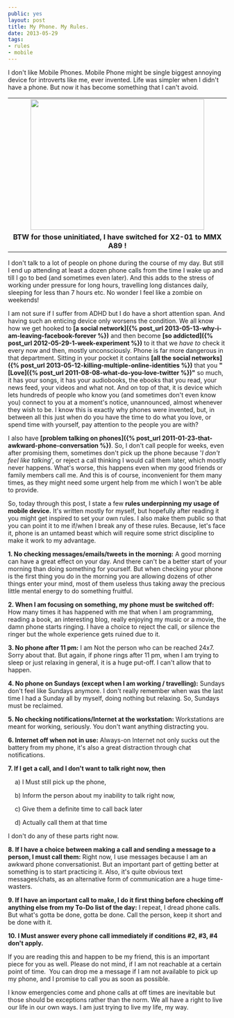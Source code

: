 ```yaml
---
public: yes
layout: post
title: My Phone. My Rules.
date: 2013-05-29
tags: 
- rules 
- mobile
---
```


I don't like Mobile Phones. Mobile Phone might be single biggest annoying device for introverts like me, ever invented. Life was simpler when I didn't have a phone. But now it has become something that I can't avoid. 

<table align="center" cellpadding="0" cellspacing="0" class="tr-caption-container" style="margin-left: auto; margin-right: auto; text-align: center;"><tbody><tr><td style="text-align: center;"><a href="http://2.bp.blogspot.com/-dnskKLMWg_U/UaVzTD2GbLI/AAAAAAAABmY/q8HbeDovSz8/s1600/This+pic+is+pretty+coo+I+would+say,+w+r+t+backgrou.jpg" imageanchor="1" style="margin-left: auto; margin-right: auto;"><img border="0" height="300" src="http://2.bp.blogspot.com/-dnskKLMWg_U/UaVzTD2GbLI/AAAAAAAABmY/q8HbeDovSz8/s400/This+pic+is+pretty+coo+I+would+say,+w+r+t+backgrou.jpg" width="400"></a></td></tr><tr><td class="tr-caption" style="text-align: center;"><b>BTW for those uninitiated, I have switched for X2-01 to MMX A89 !</b></td></tr></tbody></table>

I don't talk to a lot of people on phone during the course of my day. But still I end up attending at least a dozen phone calls from the time I wake up and till I go to bed (and sometimes even later). And this adds to the stress of working under pressure for long hours, travelling long distances daily, sleeping for less than 7 hours etc. No wonder I feel like a zombie on weekends!

I am not sure if I suffer from ADHD but I do have a short attention span. And having such an enticing device only worsens the condition. We all know how we get hooked to **[a social network]({% post_url 2013-05-13-why-i-am-leaving-facebook-forever %})** and then become **[so addicted]({% post_url 2012-05-29-1-week-experiment %})** to it that we _have to_ check it every now and then, mostly unconsciously. Phone is far more dangerous in that department. Sitting in your pocket it contains **[all the social networks]({% post_url 2013-05-12-killing-multiple-online-identities %})** that you **"[Love]({% post_url 2011-08-08-what-do-you-love-twitter %})"** so much, it has your songs, it has your audiobooks, the ebooks that you read, your news feed, your videos and what not. And on top of that, it is device which lets hundreds of people who know you (and sometimes don't even know you) connect to you at a moment's notice, unannounced, almost whenever they wish to be. I know this is exactly why phones were invented, but, in between all this just when do you have the time to do what you love, or spend time with yourself, pay attention to the people you are with?

I also have **[problem talking on phones]({% post_url 2011-01-23-that-awkward-phone-conversation %})**. So, I don't call people for weeks, even after promising them, sometimes don't pick up the phone because '_I don't feel like talking_', or reject a call thinking I would call them later, which mostly never happens. What's worse, this happens even when my good friends or family members call me. And this is of course, inconvenient for them many times, as they might need some urgent help from me which I won't be able to provide. 

So, today through this post, I state a few **rules underpinning my usage of mobile device.** It's written mostly for myself, but hopefully after reading it you might get inspired to set your own rules. I also make them public so that you can point it to me if/when I break any of these rules. Because, let's face it, phone is an untamed beast which will require some strict discipline to make it work to my advantage.

**1. No checking messages/emails/tweets in the morning:** A good morning can have a great effect on your day. And there can't be a better start of your morning than doing something for yourself. But when checking your phone is the first thing you do in the morning you are allowing dozens of other things enter your mind, most of them useless thus taking away the precious little mental energy to do something fruitful.

**2. When I am focusing on something, my phone must be switched off:** How many times it has happened with me that when I am programming, reading a book, an interesting blog, really enjoying my music or a movie, the damn phone starts ringing. I have a choice to reject the call, or silence the ringer but the whole experience gets ruined due to it. 

**3. No phone after 11 pm:** I am Not the person who can be reached 24x7. Sorry about that. But again, if phone rings after 11 pm, when I am trying to sleep or just relaxing in general, it is a huge put-off. I can't allow that to happen.

**4. No phone on Sundays (except when I am working / travelling):** Sundays don't feel like Sundays anymore. I don't really remember when was the last time I had a Sunday all by myself, doing nothing but relaxing. So, Sundays must be reclaimed.

**5. No checking notifications/Internet at the workstation:** Workstations are meant for working, seriously. You don't want anything distracting you.

**6. Internet off when not in use:** Always-on Internet not only sucks out the battery from my phone, it's also a great distraction through chat notifications.

**7. If I get a call, and I don't want to talk right now, then**

    a) I Must still pick up the phone, 

    b) Inform the person about my inability to talk right now,

    c) Give them a definite time to call back later

    d) Actually call them at that time

I don't do any of these parts right now.

**8. If I have a choice between making a call and sending a message to a person, I must call them:** Right now, I use messages because I am an awkward phone conversationist. But an important part of getting better at something is to start practicing it. Also, it's quite obvious text messages/chats, as an alternative form of communication are a huge time-wasters.

**9. If I have an important call to make, I do it first thing before checking off anything else from my To-Do list of the day:** I repeat, I dread phone calls. But what's gotta be done, gotta be done. Call the person, keep it short and be done with it.

**10. I Must answer every phone call immediately if conditions #2, #3, #4 don't apply.**

If you are reading this and happen to be my friend, this is an important piece for you as well. Please do not mind, if I am not reachable at a certain point of time.  You can drop me a message if I am not available to pick up my phone, and I promise to call you as soon as possible.  

I know emergencies come and phone calls at off times are inevitable but those should be exceptions rather than the norm. We all have a right to live our life in our own ways. I am just trying to live my life, my way.
